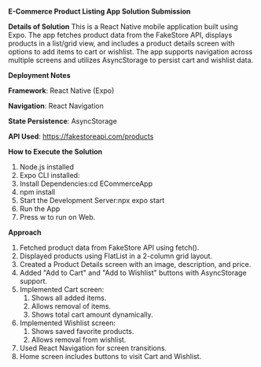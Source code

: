 **E-Commerce Product Listing App Solution Submission**

**Details of Solution**
This is a React Native mobile application built using Expo. The app fetches product data from the FakeStore API, displays products in a list/grid view, and includes a product details screen with options to add items to cart or wishlist. The app supports navigation across multiple screens and utilizes AsyncStorage to persist cart and wishlist data.

**Deployment Notes**

**Framework**: React Native (Expo)

**Navigation**: React Navigation

**State Persistence**: AsyncStorage

**API Used**: https://fakestoreapi.com/products

**How to Execute the Solution**
1. Node.js installed
2. Expo CLI installed:
3. Install Dependencies:cd ECommerceApp
4. npm install
5. Start the Development Server:npx expo start
6. Run the App
7. Press w to run on Web.

**Approach**
1. Fetched product data from FakeStore API using fetch().
2. Displayed products using FlatList in a 2-column grid layout.
3. Created a Product Details screen with an image, description, and price.
4. Added "Add to Cart" and "Add to Wishlist" buttons with AsyncStorage support.
5. Implemented Cart screen:
   1. Shows all added items.
   2. Allows removal of items.
   3. Shows total cart amount dynamically.
6. Implemented Wishlist screen:
   1. Shows saved favorite products.
   2. Allows removal from wishlist.
7. Used React Navigation for screen transitions.
8. Home screen includes buttons to visit Cart and Wishlist.

